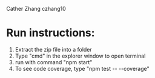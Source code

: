 Cather Zhang
czhang10

# Run instructions:
1. Extract the zip file into a folder
2. Type "cmd" in the explorer window to open terminal
3. run with command "npm start"
4. To see code coverage, type "npm test -- --coverage"

